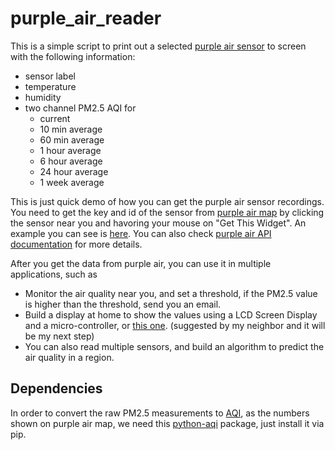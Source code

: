 # purple_air_reader

This is a simple script to print out a selected [purple air sensor](https://www.purpleair.com/map?opt=1/mAQI/a10/cC0#7/37.838/-122.24) to screen with the following information:

* sensor label
* temperature
* humidity
* two channel PM2.5 AQI for 
    * current
    * 10 min average
    * 60 min average
    * 1 hour average
    * 6 hour average
    * 24 hour average
    * 1 week average

This is just quick demo of how you can get the purple air sensor recordings. You need to get the key and id of the sensor from [purple air map](https://www.purpleair.com/map?opt=1/mAQI/a10/cC0#7/37.838/-122.24) by clicking the sensor near you and havoring your mouse on "Get This Widget". An example you can see is [here](https://www.purpleair.com/data.json?key=6BR4BQEDL0461CLD&show=68357). You can also check [purple air API documentation](https://docs.google.com/document/d/15ijz94dXJ-YAZLi9iZ_RaBwrZ4KtYeCy08goGBwnbCU/edit) for more details. 

After you get the data from purple air, you can use it in multiple applications, such as 
* Monitor the air quality near you, and set a threshold, if the PM2.5 value is higher than the threshold, send you an email. 
* Build a display at home to show the values using a LCD Screen Display and a micro-controller, or [this one](https://www.amazon.com/gp/product/B07STVP29Y). (suggested by my neighbor and it will be my next step)
* You can also read multiple sensors, and build an algorithm to predict the air quality in a region. 

## Dependencies
In order to convert the raw PM2.5 measurements to [AQI](https://www.airnow.gov/aqi/aqi-basics/), as the numbers shown on purple air map, we need this [python-aqi](https://github.com/hrbonz/python-aqi) package, just install it via pip. 